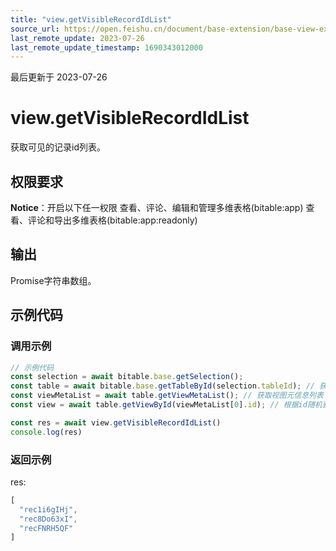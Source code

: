 ```yaml
---
title: "view.getVisibleRecordIdList"
source_url: https://open.feishu.cn/document/base-extension/base-view-extensions/api/view/view_getvisiblerecordidlist
last_remote_update: 2023-07-26
last_remote_update_timestamp: 1690343012000
---
```

最后更新于 2023-07-26

# view.getVisibleRecordIdList
获取可见的记录id列表。

## 权限要求
**Notice**：开启以下任一权限
查看、评论、编辑和管理多维表格(bitable:app)
查看、评论和导出多维表格(bitable:app:readonly)

## 输出
Promise字符串数组。
## 示例代码
### 调用示例

```js
// 示例代码
const selection = await bitable.base.getSelection();
const table = await bitable.base.getTableById(selection.tableId); // 获取当前数据表实例
const viewMetaList = await table.getViewMetaList(); // 获取视图元信息列表
const view = await table.getViewById(viewMetaList[0].id); // 根据id随机获取一个视图实例

const res = await view.getVisibleRecordIdList()
console.log(res)
```

### 返回示例
res:
```js
[
  "rec1i6gIHj",
  "rec8Do63xI",
  "recFNRH5QF"
]
```
